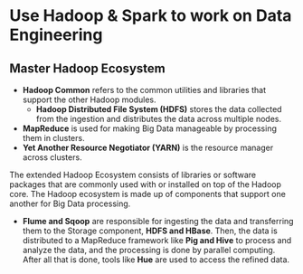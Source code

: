 # Use Hadoop & Spark to work on Data Engineering

## Master Hadoop Ecosystem

* <b>Hadoop Common</b> refers to the common utilities and libraries that support the other Hadoop modules. 
  * <b>Hadoop Distributed File System (HDFS)</b> stores the data collected from the ingestion and distributes the data across multiple nodes. 
* <b>MapReduce</b> is used for making Big Data manageable by processing them in clusters.
* <b>Yet Another Resource Negotiator (YARN)</b> is the resource manager across clusters.

The extended Hadoop Ecosystem consists of libraries or software packages that are commonly used with or installed on top of the Hadoop core. The Hadoop ecosystem is made up of components that support one another for Big Data processing.
* <b>Flume and Sqoop</b> are responsible for ingesting the data and transferring them to the Storage component, <b>HDFS and HBase</b>. Then, the data is distributed to a MapReduce framework like <b>Pig and Hive</b> to process and
analyze the data, and the processing is done by parallel computing. After all that is done, tools like <b>Hue</b> are used to access the refined data.
